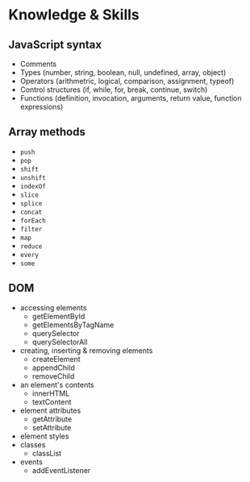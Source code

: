 # Knowledge & Skills

## JavaScript syntax
- Comments
- Types (number, string, boolean, null, undefined, array, object)
- Operators (arithmetric, logical, comparison, assignment, typeof)
- Control structures (if, while, for, break, continue, switch)
- Functions (definition, invocation, arguments, return value, function expressions)

## Array methods
- `push`
- `pop`
- `shift`
- `unshift`
- `indexOf`
- `slice`
- `splice`
- `concat`
- `forEach`
- `filter`
- `map`
- `reduce`
- `every`
- `some`

## DOM
- accessing elements
  - getElementById
  - getElementsByTagName
  - querySelector
  - querySelectorAll
- creating, inserting & removing elements
  - createElement
  - appendChild
  - removeChild
- an element's contents
  - innerHTML
  - textContent
- element attributes
  - getAttribute
  - setAttribute
- element styles
- classes
  - classList
- events
  - addEventListener
  
